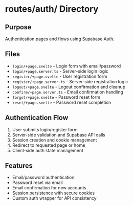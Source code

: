 # routes/auth/ Directory

## Purpose
Authentication pages and flows using Supabase Auth.

## Files
- `login/+page.svelte` - Login form with email/password
- `login/+page.server.ts` - Server-side login logic
- `register/+page.svelte` - User registration form
- `register/+page.server.ts` - Server-side registration logic
- `logout/+page.svelte` - Logout confirmation and cleanup
- `confirm/+page.server.ts` - Email confirmation handling
- `forgot/+page.svelte` - Password reset form
- `reset/+page.svelte` - Password reset completion

## Authentication Flow
1. User submits login/register form
2. Server-side validation and Supabase API calls
3. Session creation and cookie management
4. Redirect to requested page or home
5. Client-side auth state management

## Features
- Email/password authentication
- Password reset via email
- Email confirmation for new accounts
- Session persistence with secure cookies
- Custom auth wrapper for API consistency